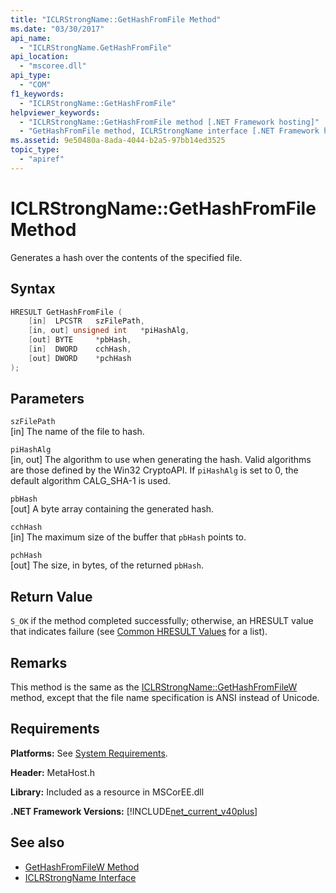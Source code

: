 ```yaml
---
title: "ICLRStrongName::GetHashFromFile Method"
ms.date: "03/30/2017"
api_name: 
  - "ICLRStrongName.GetHashFromFile"
api_location: 
  - "mscoree.dll"
api_type: 
  - "COM"
f1_keywords: 
  - "ICLRStrongName::GetHashFromFile"
helpviewer_keywords: 
  - "ICLRStrongName::GetHashFromFile method [.NET Framework hosting]"
  - "GetHashFromFile method, ICLRStrongName interface [.NET Framework hosting]"
ms.assetid: 9e50480a-8ada-4044-b2a5-97bb14ed3525
topic_type: 
  - "apiref"
---
```

# ICLRStrongName::GetHashFromFile Method
Generates a hash over the contents of the specified file.  
  
## Syntax  
  
```cpp  
HRESULT GetHashFromFile (  
    [in]  LPCSTR   szFilePath,  
    [in, out] unsigned int   *piHashAlg,   
    [out] BYTE     *pbHash,      
    [in]  DWORD    cchHash,      
    [out] DWORD    *pchHash  
);  
```  
  
## Parameters  
 `szFilePath`  
 [in] The name of the file to hash.  
  
 `piHashAlg`  
 [in, out] The algorithm to use when generating the hash. Valid algorithms are those defined by the Win32 CryptoAPI. If `piHashAlg` is set to 0, the default algorithm CALG_SHA-1 is used.  
  
 `pbHash`  
 [out] A byte array containing the generated hash.  
  
 `cchHash`  
 [in] The maximum size of the buffer that `pbHash` points to.  
  
 `pchHash`  
 [out] The size, in bytes, of the returned `pbHash`.  
  
## Return Value  
 `S_OK` if the method completed successfully; otherwise, an HRESULT value that indicates failure (see [Common HRESULT Values](https://go.microsoft.com/fwlink/?LinkId=213878) for a list).  
  
## Remarks  
 This method is the same as the [ICLRStrongName::GetHashFromFileW](../../../../docs/framework/unmanaged-api/hosting/iclrstrongname-gethashfromfilew-method.md) method, except that the file name specification is ANSI instead of Unicode.  
  
## Requirements  
 **Platforms:** See [System Requirements](../../../../docs/framework/get-started/system-requirements.md).  
  
 **Header:** MetaHost.h  
  
 **Library:** Included as a resource in MSCorEE.dll  
  
 **.NET Framework Versions:** [!INCLUDE[net_current_v40plus](../../../../includes/net-current-v40plus-md.md)]  
  
## See also

- [GetHashFromFileW Method](../../../../docs/framework/unmanaged-api/hosting/iclrstrongname-gethashfromfilew-method.md)
- [ICLRStrongName Interface](../../../../docs/framework/unmanaged-api/hosting/iclrstrongname-interface.md)
